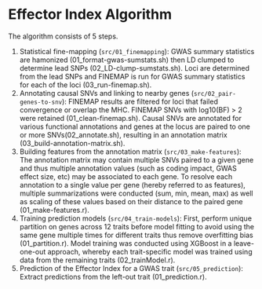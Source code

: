 # Effector Index Algorithm

The algorithm consists of 5 steps.

1. Statistical fine-mapping (`src/01_finemapping`): GWAS summary statistics are hamonized (01_format-gwas-sumstats.sh) then LD clumped to determine lead SNPs (02_LD-clump-sumstats.sh). Loci are determined from the lead SNPs and FINEMAP is run for GWAS summary statistics for each of the loci (03_run-finemap.sh).
2. Annotating causal SNVs and linking to nearby genes (`src/02_pair-genes-to-snv`): FINEMAP results are filtered for loci that failed convergence or overlap the MHC. FINEMAP SNVs with log10(BF) > 2 were retained (01_clean-finemap.sh). Causal SNVs are annotated for various functional annotations and genes at the locus are paired to one or more SNVs(02_annotate.sh), resulting in an annotation matrix (03_build-annotation-matrix.sh).
3. Building features from the annotation matrix (`src/03_make-features`): The annotation matrix  may contain multiple SNVs paired to a given gene and thus multiple annotation values (such as coding impact, GWAS effect size, etc) may be  associated to each gene. To resolve each annotation to a single value per gene (hereby referred to as features), multiple summarizations were conducted (sum, min, mean, max) as well as scaling of these values based on their distance to the paired gene (01_make-features.r).
4. Training prediction models (`src/04_train-models`): First, perform unique partition on genes across 12 traits before model fitting to avoid using the same gene multiple times for different traits thus remove overfitting bias (01_partition.r). Model training was conducted using XGBoost in a leave-one-out approach, whereby each trait-specific model was trained using data from the remaining traits (02_trainModel.r).
5. Prediction of the Effector Index for a GWAS trait (`src/05_prediction`):  Extract predictions from the left-out trait (01_prediction.r).


